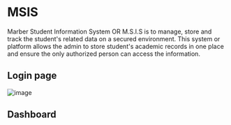 # MSIS
Marber Student Information System OR M.S.I.S is to manage, store and track the student's related data on a secured environment. This system or platform allows the admin to store student's academic records in one place and ensure the only authorized person can access the information.

## Login page

![image](https://user-images.githubusercontent.com/47966968/212591812-ff56549e-b9ef-4fe1-b710-e9eee1298599.png)

## Dashboard

